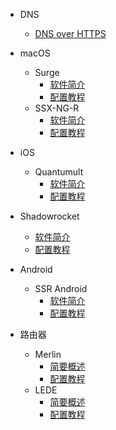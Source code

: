 * DNS
  * [DNS over HTTPS](DNS/DNS-over-HTTPS/)

* macOS
  * Surge
    * [软件简介](macOS/Surge/README.md)
    * [配置教程](macOS/Surge/Guides/README.md)
  * SSX-NG-R
    * [软件简介](macOS/SSX-NG-R/README.md)
    * [配置教程](macOS/SSX-NG-R/Guides/README.md)

* iOS
  * Quantumult
    * [软件简介](iOS/Quantumult/README.md)
    * [配置教程](iOS/Quantumult/Guides/README.md)
    
 * Shadowrocket
   * [软件简介](iOS/Shadowrocket/README.md)
   * [配置教程](iOS/Shadowrocket/Guides/README.md)

* Android
  * SSR Android
    * [软件简介](Android/SSR/README.md)
    * [配置教程](Android/SSR/Guides/README.md)

* 路由器
  * Merlin
    * [简要概述](Router/Merlin/README.md)
    * [配置教程](Router/Merlin/Guides/README.md)
  * LEDE
    * [简要概述](Router/LEDE/README.md)
    * [配置教程](Router/LEDE/Guides/README.md)


